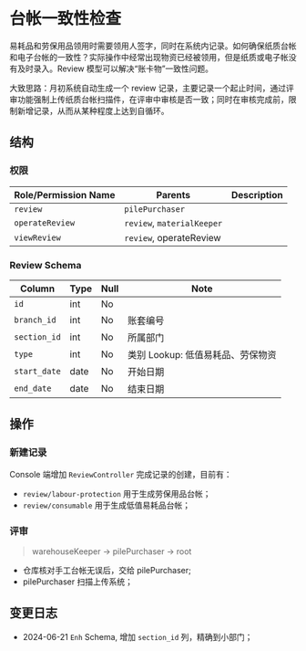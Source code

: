 # 台帐一致性检查

易耗品和劳保用品领用时需要领用人签字，同时在系统内记录。如何确保纸质台帐和电子台帐的一致性？实际操作中经常出现物资已经被领用，但是纸质或电子帐没有及时录入。Review 模型可以解决“账卡物”一致性问题。

大致思路：月初系统自动生成一个 review 记录，主要记录一个起止时间，通过评审功能强制上传纸质台帐扫描件，在评审中审核是否一致；同时在审核完成前，限制新增记录，从而从某种程度上达到自循环。

结构
---------------------------------------------------------------------------
### 权限
Role/Permission Name    |  Parents        | Description   
------------------------|-----------------|---------------
`review`                | `pilePurchaser` |                
`operateReview`         | `review`, `materialKeeper` |               
`viewReview`            | `review`, operateReview |               

### Review Schema
Column                              | Type      | Null | Note
------------------------------------|-----------|------|-------
`id`                                | int       | No   | 
`branch_id`                         | int       | No   | 账套编号
`section_id`                        | int       | No   | 所属部门
`type`                              | int       | No   | 类别 Lookup: 低值易耗品、劳保物资
`start_date`                        | date      | No   | 开始日期
`end_date`                          | date      | No   | 结束日期

操作
---------------------------------------------------------------------------
### 新建记录
Console 端增加 `ReviewController` 完成记录的创建，目前有：

- `review/labour-protection` 用于生成劳保用品台帐；
- `review/consumable` 用于生成低值易耗品台帐；

### 评审
> warehouseKeeper → pilePurchaser → root

- 仓库核对手工台帐无误后，交给 pilePurchaser;
- pilePurchaser 扫描上传系统；

变更日志
--------------------------------------------------------------------------
- 2024-06-21 `Enh` Schema, 增加 `section_id` 列，精确到小部门；
